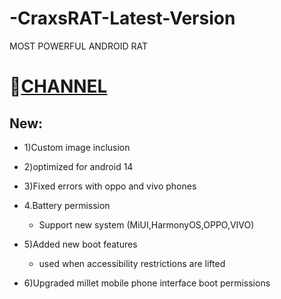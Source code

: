 # -CraxsRAT-Latest-Version
MOST POWERFUL ANDROID RAT



# 📁[CHANNEL](https://t.me/EvLFDEV_v7)

## New:

- 1)Custom image inclusion 

- 2)optimized for android 14

- 3)Fixed errors with oppo and vivo phones

- 4.Battery permission
  - Support new system (MiUI,HarmonyOS,OPPO,VIVO)

- 5)Added new boot features
  - used when accessibility restrictions are lifted

- 6)Upgraded millet mobile phone interface boot permissions
